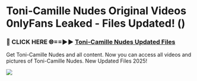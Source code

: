 # Toni-Camille Nudes Original Videos 0nlyFans Leaked - Files Updated! ()

<h3>🔴 CLICK HERE 🌐==►► <a href="https://tinyurl.com/2p9ay9w9" rel="nofollow">Toni-Camille Nudes Updated Files</a></h3>

Get Toni-Camille Nudes and all content. Now you can access all videos and pictures of Toni-Camille Nudes. New Updated Files 2025!

[![](https://i.imgur.com/KQgVmj3.gif)](https://tinyurl.com/2p9ay9w9)
